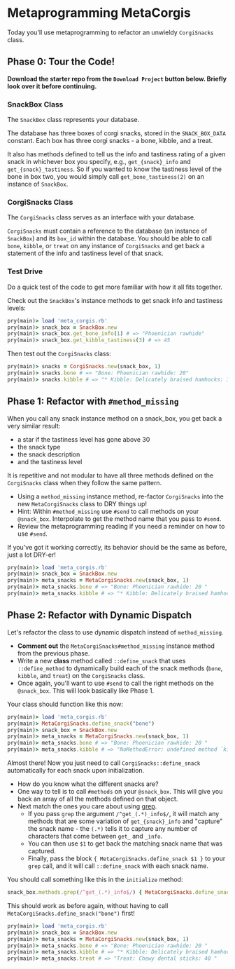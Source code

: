 # Metaprogramming MetaCorgis

Today you'll use metaprogramming to refactor an unwieldy `CorgiSnacks` class.

## Phase 0: Tour the Code!

**Download the starter repo from the `Download Project` button below. Briefly
look over it before continuing.**

### SnackBox Class

The `SnackBox` class represents your database.

The database has three boxes of corgi snacks, stored in the `SNACK_BOX_DATA`
constant. Each box has three corgi snacks - a bone, kibble, and a treat.

It also has methods defined to tell us the info and tastiness rating of a given
snack in whichever box you specify, e.g., `get_{snack}_info` and
`get_{snack}_tastiness`. So if you wanted to know the tastiness level of the
bone in box two, you would simply call `get_bone_tastiness(2)` on an instance of
`SnackBox`.

### CorgiSnacks Class

The `CorgiSnacks` class serves as an interface with your database.

`CorgiSnacks` must contain a reference to the database (an instance of
`SnackBox`) and its `box_id` within the database. You should be able to call
`bone`, `kibble`, or `treat` on any instance of `CorgiSnacks` and get back a
statement of the info and tastiness level of that snack.

### Test Drive

Do a quick test of the code to get more familiar with how it all fits together.

Check out the `SnackBox`'s instance methods to get snack info and tastiness
levels:

```ruby
pry(main)> load 'meta_corgis.rb'
pry(main)> snack_box = SnackBox.new
pry(main)> snack_box.get_bone_info(1) # => "Phoenician rawhide"
pry(main)> snack_box.get_kibble_tastiness(3) # => 45
```

Then test out the `CorgiSnacks` class:

```ruby
pry(main)> snacks = CorgiSnacks.new(snack_box, 1)
pry(main)> snacks.bone # => "Bone: Phoenician rawhide: 20"
pry(main)> snacks.kibble # => "* Kibble: Delicately braised hamhocks: 33"
```

## Phase 1: Refactor with `#method_missing`

When you call any snack instance method on a snack_box, you get back a very
similar result:

- a star if the tastiness level has gone above 30
- the snack type
- the snack description
- and the tastiness level

It is repetitive and not modular to have all three methods defined on the
`CorgiSnacks` class when they follow the same pattern.

- Using a `method_missing` instance method, re-factor `CorgiSnacks` into the new
  `MetaCorgiSnacks` class to DRY things up!
- Hint: Within `#method_missing` use `#send` to call methods on your
  `@snack_box`. Interpolate to get the method name that you pass to `#send`.
- Review the metaprogramming reading if you need a reminder on how to use
  `#send`.

If you've got it working correctly, its behavior should be the same as before,
just a lot DRY-er!

```ruby
pry(main)> load 'meta_corgis.rb'
pry(main)> snack_box = SnackBox.new
pry(main)> meta_snacks = MetaCorgiSnacks.new(snack_box, 1)
pry(main)> meta_snacks.bone # => "Bone: Phoenician rawhide: 20 "
pry(main)> meta_snacks.kibble # => "* Kibble: Delicately braised hamhocks: 33"
```

## Phase 2: Refactor with Dynamic Dispatch

Let's refactor the class to use dynamic dispatch instead of `method_missing`.

- **Comment out** the `MetaCorgiSnacks#method_missing` instance method from the
  previous phase.
- Write a new **class** method called `::define_snack` that uses
  `::define_method` to dynamically build each of the snack methods (`bone`,
  `kibble`, and `treat`) on the `CorgiSnacks` class.
- Once again, you'll want to use `#send` to call the right methods on the
  `@snack_box`. This will look basically like Phase 1.

Your class should function like this now:

```ruby
pry(main)> load 'meta_corgis.rb'
pry(main)> MetaCorgiSnacks.define_snack("bone")
pry(main)> snack_box = SnackBox.new
pry(main)> meta_snacks = MetaCorgiSnacks.new(snack_box, 1)
pry(main)> meta_snacks.bone # => "Bone: Phoenician rawhide: 20 "
pry(main)> meta_snacks.kibble # => "NoMethodError: undefined method `kibble'...""
```

Almost there! Now you just need to call `CorgiSnacks::define_snack`
automatically for each snack upon initialization.

- How do you know what the different snacks are?
- One way to tell is to call `#methods` on your `@snack_box`. This will give you
  back an array of all the methods defined on that object.
- Next match the ones you care about using [grep][grep].
  - If you pass `grep` the argument `/^get_(.*)_info$/`, it will match any
    methods that are some variation of `get_{snack}_info` and "capture" the
    snack name - the `(.*)` tells it to capture any number of characters that
    come between `get_` and `_info`.
  - You can then use `$1` to get back the matching snack name that was captured.
  - Finally, pass the block `{ MetaCorgiSnacks.define_snack $1 }` to your
    `grep` call, and it will call `::define_snack` with each snack name.

You should call something like this in the `initialize` method:

```ruby
snack_box.methods.grep(/^get_(.*)_info$/) { MetaCorgiSnacks.define_snack $1 }
```

This should work as before again, without having to call
`MetaCorgiSnacks.define_snack("bone")` first!

```ruby
pry(main)> load 'meta_corgis.rb'
pry(main)> snack_box = SnackBox.new
pry(main)> meta_snacks = MetaCorgiSnacks.new(snack_box, 1)
pry(main)> meta_snacks.bone # => "Bone: Phoenician rawhide: 20 "
pry(main)> meta_snacks.kibble # => "* Kibble: Delicately braised hamhocks: 33 "
pry(main)> meta_snacks.treat # => "Treat: Chewy dental sticks: 40 "
```

[grep]: http://ruby-doc.org/core-2.3.1/Enumerable.html#method-i-grep
